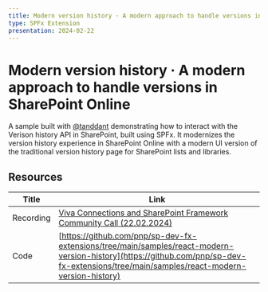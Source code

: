 ```yaml
--- 
title: Modern version history · A modern approach to handle versions in SharePoint Online
type: SPFx Extension
presentation: 2024-02-22
---
```


# Modern version history · A modern approach to handle versions in SharePoint Online

A sample built with [@tanddant](https://github.com/Tanddant) demonstrating how to interact with the Verison history API in SharePoint, built using SPFx.
It modernizes the version history experience in SharePoint Online with a modern UI version of the traditional version history page for SharePoint lists and libraries.

## Resources

| Title     | Link                                                                                                                                                           |
| --------- | -------------------------------------------------------------------------------------------------------------------------------------------------------------- |
| Recording | [Viva Connections and SharePoint Framework Community Call (22.02.2024)](https://youtu.be/GEMGLY8mjck?feature=shared&t=1686)                                    |
| Code      | [https://github.com/pnp/sp-dev-fx-extensions/tree/main/samples/react-modern-version-history](https://github.com/pnp/sp-dev-fx-extensions/tree/main/samples/react-modern-version-history) |
 